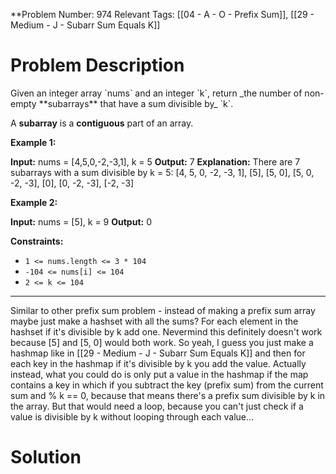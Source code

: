 
**Problem Number: 974
Relevant Tags: [[04 - A - O - Prefix Sum]], [[29 - Medium - J - Subarr Sum Equals K]]
<h1> Problem Description </h1>
Given an integer array `nums` and an integer `k`, return _the number of non-empty **subarrays** that have a sum divisible by_ `k`.

A **subarray** is a **contiguous** part of an array.

**Example 1:**

**Input:** nums = [4,5,0,-2,-3,1], k = 5
**Output:** 7
**Explanation:** There are 7 subarrays with a sum divisible by k = 5:
[4, 5, 0, -2, -3, 1], [5], [5, 0], [5, 0, -2, -3], [0], [0, -2, -3], [-2, -3]

**Example 2:**

**Input:** nums = [5], k = 9
**Output:** 0

**Constraints:**

- `1 <= nums.length <= 3 * 104`
- `-104 <= nums[i] <= 104`
- `2 <= k <= 104`

-----
Similar to other prefix sum problem - instead of making a prefix sum array maybe just make a hashset with all the sums? For each element in the hashset if it's divisible by k add one.
Nevermind this definitely doesn't work because [5] and [5, 0] would both work.
So yeah, I guess you just make a hashmap like in [[29 - Medium - J - Subarr Sum Equals K]] and then for each key in the hashmap if it's divisible by k you add the value.
Actually instead, what you could do is only put a value in the hashmap if the map contains a key in which if you subtract the key (prefix sum) from the current sum and % k == 0, because that means there's a prefix sum divisible by k in the array.
But that would need a loop, because you can't just check if a value is divisible by k without looping through each value...

<h1> Solution </h1>
